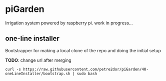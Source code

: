 # piGarden
Irrigation system powered by raspberry pi. work in progress...

## one-line installer
Bootstrapper for making a local clone of the repo and doing the initial setup

**TODO**: change url after merging

```
curl -s https://raw.githubusercontent.com/petre2dor/piGarden/40-oneLineInstaller/bootstrap.sh | sudo bash
```
